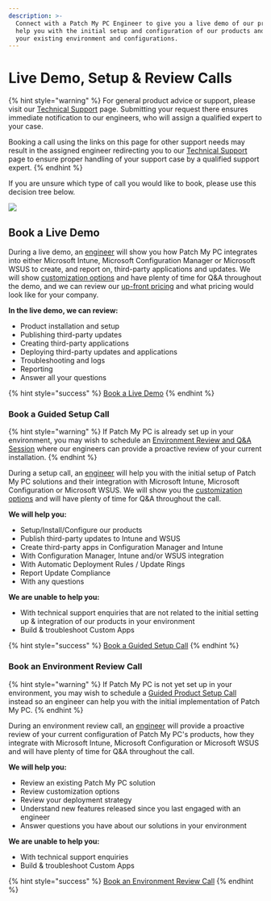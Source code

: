 ```yaml
---
description: >-
  Connect with a Patch My PC Engineer to give you a live demo of our products,
  help you with the initial setup and configuration of our products and review
  your existing environment and configurations.
---
```


# Live Demo, Setup & Review Calls

{% hint style="warning" %}
For general product advice or support, please visit our [Technical Support](https://patchmypc.com/technical-support) page. Submitting your request there ensures immediate notification to our engineers, who will assign a qualified expert to your case.

Booking a call using the links on this page for other support needs may result in the assigned engineer redirecting you to our [Technical Support](https://patchmypc.com/technical-support) page to ensure proper handling of your support case by a qualified support expert.
{% endhint %}

If you are unsure which type of call you would like to book, please use this decision tree below.

![](../../.gitbook/assets/image-\(595\).png)

## Book a Live Demo

During a live demo, an [engineer](https://patchmypc.com/about-us#meet-the-team) will show you how Patch My PC integrates into either Microsoft Intune, Microsoft Configuration Manager or Microsoft WSUS to create, and report on, third-party applications and updates. We will show [customization options](https://patchmypc.com/custom-options-available-for-third-party-updates-and-applications) and have plenty of time for Q\&A throughout the demo, and we can review our [up-front pricing](https://patchmypc.com/request-quote#pricing-chart) and what pricing would look like for your company.

**In the live demo, we can review:**

* Product installation and setup
* Publishing third-party updates
* Creating third-party applications
* Deploying third-party updates and applications
* Troubleshooting and logs
* Reporting
* Answer all your questions

{% hint style="success" %}
[Book a Live Demo](https://patchmypc.com/schedule-live-demo)
{% endhint %}

### Book a Guided Setup Call

{% hint style="warning" %}
If Patch My PC is already set up in your environment, you may wish to schedule an [Environment Review and Q\&A Session](https://patchmypc.com/environment-review-call) where our engineers can provide a proactive review of your current installation.
{% endhint %}

During a setup call, an [engineer](https://patchmypc.com/about-us#meet-the-team) will help you with the initial setup of Patch My PC solutions and their integration with Microsoft Intune, Microsoft Configuration or Microsoft WSUS. We will show you the [customization options](https://patchmypc.com/custom-options-available-for-third-party-updates-and-applications) and will have plenty of time for Q\&A throughout the call.

**We will help you:**

* Setup/Install/Configure our products
* Publish third-party updates to Intune and WSUS
* Create third-party apps in Configuration Manager and Intune
* With Configuration Manager, Intune and/or WSUS integration
* With Automatic Deployment Rules / Update Rings
* Report Update Compliance
* With any questions

**We are unable to help you:**

* With technical support enquiries that are not related to the initial setting up & integration of our products in your environment
* Build & troubleshoot Custom Apps

{% hint style="success" %}
[Book a Guided Setup Call](https://patchmypc.com/schedule-setup-call?utm_source=github\&utm_medium=referral\&utm_content=docs-article)
{% endhint %}

### Book an Environment Review Call

{% hint style="warning" %}
If Patch My PC is not yet set up in your environment, you may wish to schedule a [Guided Product Setup Call](https://patchmypc.com/schedule-setup-call) instead so an engineer can help you with the initial implementation of Patch My PC.
{% endhint %}

During an environment review call, an [engineer](https://patchmypc.com/about-us#meet-the-team) will provide a proactive review of your current configuration of Patch My PC's products, how they integrate with Microsoft Intune, Microsoft Configuration or Microsoft WSUS and will have plenty of time for Q\&A throughout the call.

**We will help you:**

* Review an existing Patch My PC solution
* Review customization options
* Review your deployment strategy
* Understand new features released since you last engaged with an engineer
* Answer questions you have about our solutions in your environment

**We are unable to help you:**

* With technical support enquiries
* Build & troubleshoot Custom Apps

{% hint style="success" %}
[Book an Environment Review Call](https://patchmypc.com/environment-review-call?utm_source=github\&utm_medium=referral\&utm_content=docs-article)
{% endhint %}

